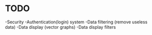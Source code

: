 TODO
=====

-Security
-Authentication(login) system
-Data filtering (remove useless data)
-Data display (vector graphs)
-Data display filters

